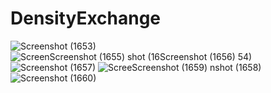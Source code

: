 # DensityExchange

![Screenshot (1653)](https://github.com/mdfaizan973/DensityExchange/assets/106812942/1d4d8d33-e1c2-4e0b-afc8-3d8aa9261a7b)
![Screen![Screenshot (1655)](https://github.com/mdfaizan973/DensityExchange/assets/106812942/cc4aafe0-d1f2-4eec-8de5-68300b75bf44)
shot (16![Screenshot (1656)](https://github.com/mdfaizan973/DensityExchange/assets/106812942/c8f289f5-b57a-406d-9e3d-d176117eb021)
54)](https://github.com/mdfaizan973/DensityExchange/assets/106812942/526e1492-b354-4530-8e17-bb1083cc3bce)
![Screenshot (1657)](https://github.com/mdfaizan973/DensityExchange/assets/106812942/cdb7ad4e-1c8c-4398-9715-e8d9282d444a)
![Scree![Screenshot (1659)](https://github.com/mdfaizan973/DensityExchange/assets/106812942/918e6120-1648-49a8-ada6-539477017ee8)
nshot (1658)](https://github.com/mdfaizan973/DensityExchange/assets/106812942/93fe9588-3816-47d0-a0f0-6f9b11684813)
![Screenshot (1660)](https://github.com/mdfaizan973/DensityExchange/assets/106812942/648a9334-c03c-4ba3-a892-297fc541fc9c)
